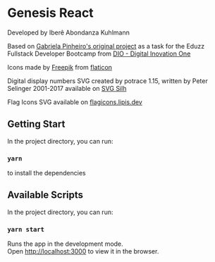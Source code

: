 # Genesis React

Developed by Iberê Abondanza Kuhlmann

Based on [Gabriela Pinheiro's original project](https://github.com/SpruceGabriela/genesis-dio) as a task for the Eduzz Fullstack Developer Bootcamp from [DIO - Digital Inovation One](https://digitalinnovation.one/)

Icons made by [Freepik](https://www.freepik.com) from [flaticon](www.flaticon.com)

Digital display numbers SVG created by potrace 1.15, written by Peter Selinger 2001-2017 available on [SVG Silh](https://svgsilh.com/pt/image/39747.html)

Flag Icons SVG available on [flagicons.lipis.dev](https://flagicons.lipis.dev/)

## Getting Start

In the project directory, you can run:

### `yarn`

to install the dependencies

## Available Scripts

In the project directory, you can run:

### `yarn start`

Runs the app in the development mode.\
Open [http://localhost:3000](http://localhost:3000) to view it in the browser.
